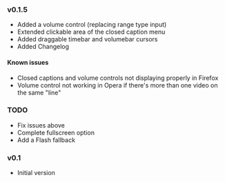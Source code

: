 ### v0.1.5
* Added a volume control (replacing range type input)
* Extended clickable area of the closed caption menu
* Added draggable timebar and volumebar cursors
* Added Changelog

#### Known issues
* Closed captions and volume controls not displaying properly in Firefox
* Volume control not working in Opera if there's more than one video on the same "line"

### TODO
* Fix issues above
* Complete fullscreen option
* Add a Flash fallback

### v0.1
* Initial version
